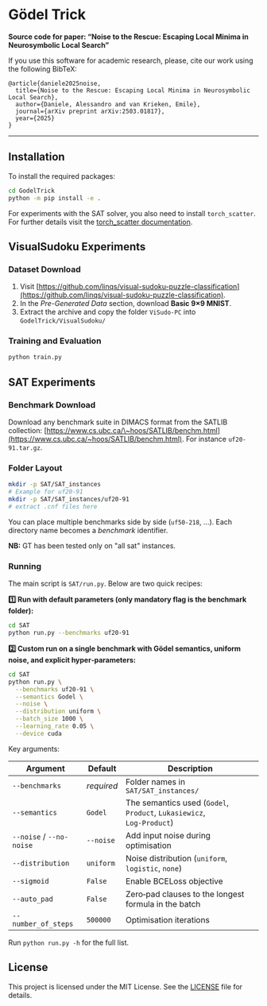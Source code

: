 # Gödel Trick

**Source code for paper: “Noise to the Rescue: Escaping Local Minima in Neurosymbolic Local Search”**

If you use this software for academic research, please, cite our work using the following BibTeX:
```
@article{daniele2025noise,
  title={Noise to the Rescue: Escaping Local Minima in Neurosymbolic Local Search},
  author={Daniele, Alessandro and van Krieken, Emile},
  journal={arXiv preprint arXiv:2503.01817},
  year={2025}
}
```

---

## Installation

To install the required packages:
```bash
cd GodelTrick
python -m pip install -e .
```

For experiments with the SAT solver, you also need to install `torch_scatter`. For further details visit the [torch_scatter documentation](https://github.com/rusty1s/pytorch_scatter).

## VisualSudoku Experiments

### Dataset Download

1. Visit [https://github.com/linqs/visual-sudoku-puzzle-classification](https://github.com/linqs/visual-sudoku-puzzle-classification).
2. In the *Pre-Generated Data* section, download **Basic 9×9 MNIST**.
3. Extract the archive and copy the folder `ViSudo-PC` into `GodelTrick/VisualSudoku/`&#x20;

### Training and Evaluation

```bash
python train.py
```

## SAT Experiments

### Benchmark Download

Download any benchmark suite in DIMACS format from the SATLIB collection: [https://www.cs.ubc.ca/\~hoos/SATLIB/benchm.html](https://www.cs.ubc.ca/~hoos/SATLIB/benchm.html). For instance `uf20-91.tar.gz`.

### Folder Layout

```bash
mkdir -p SAT/SAT_instances
# Example for uf20-91
mkdir -p SAT/SAT_instances/uf20-91
# extract .cnf files here
```

You can place multiple benchmarks side by side (`uf50-218`,  …). Each directory name becomes a *benchmark* identifier.

**NB:** GT has been tested only on "all sat" instances.

### Running

The main script is `SAT/run.py`. Below are two quick recipes:

**1️⃣ Run with default parameters (only mandatory flag is the benchmark folder):**

```bash
cd SAT
python run.py --benchmarks uf20-91
```

**2️⃣ Custom run on a single benchmark with Gödel semantics, uniform noise, and explicit hyper‑parameters:**

````bash
cd SAT
python run.py \
  --benchmarks uf20-91 \
  --semantics Godel \
  --noise \
  --distribution uniform \
  --batch_size 1000 \
  --learning_rate 0.05 \
  --device cuda
````

Key arguments:

| Argument                 | Default    | Description                                                           |
| ------------------------ | ---------- | --------------------------------------------------------------------- |
| `--benchmarks`           | *required* | Folder names in `SAT/SAT_instances/`                                  |
| `--semantics`            | `Godel`    | The semantics used (`Godel`, `Product`, `Lukasiewicz`, `Log‑Product`) |
| `--noise` / `--no-noise` | `--noise`  | Add input noise during optimisation                                   |
| `--distribution`         | `uniform`  | Noise distribution (`uniform`, `logistic`, `none`)                    |
| `--sigmoid`              | `False`    | Enable BCELoss objective                                              |
| `--auto_pad`             | `False`    | Zero‑pad clauses to the longest formula in the batch                  |
| `--number_of_steps`      | `500000`   | Optimisation iterations                                               |

Run `python run.py -h` for the full list.


## License
This project is licensed under the MIT License. See the [LICENSE](LICENSE) file for details.